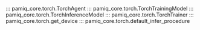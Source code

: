 ::: pamiq_core.torch.TorchAgent
::: pamiq_core.torch.TorchTrainingModel
::: pamiq_core.torch.TorchInferenceModel
::: pamiq_core.torch.TorchTrainer
::: pamiq_core.torch.get_device
::: pamiq_core.torch.default_infer_procedure
